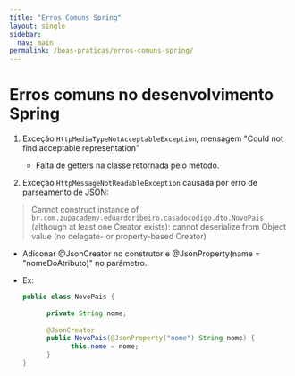 ```yaml
---
title: "Erros Comuns Spring"
layout: single
sidebar:
  nav: main
permalink: /boas-praticas/erros-comuns-spring/
---
```


# Erros comuns no desenvolvimento Spring

1. Exceção `HttpMediaTypeNotAcceptableException`, mensagem "Could not find acceptable representation"

   - Falta de getters na classe retornada pelo método.

2. Exceção `HttpMessageNotReadableException` causada por erro de parseamento de JSON: 

> Cannot construct instance of `br.com.zupacademy.eduardoribeiro.casadocodigo.dto.NovoPais` (although at least one Creator exists): cannot deserialize from Object value (no delegate- or property-based Creator)

- Adiconar @JsonCreator no construtor e @JsonProperty(name = "nomeDoAtributo)" no parâmetro. 
- Ex:

	```java
	public class NovoPais {  
	  
		  private String nome;  
		  
		  @JsonCreator  
		  public NovoPais(@JsonProperty("nome") String nome) {  
		        this.nome = nome;  
		  }  
	}
	```
